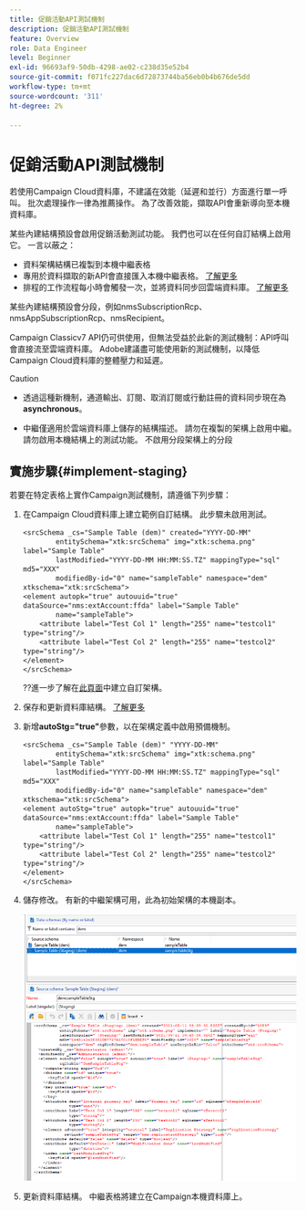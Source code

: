 ```yaml
---
title: 促銷活動API測試機制
description: 促銷活動API測試機制
feature: Overview
role: Data Engineer
level: Beginner
exl-id: 96693af9-50db-4298-ae02-c238d35e52b4
source-git-commit: f071fc227dac6d72873744ba56eb0b4b676de5dd
workflow-type: tm+mt
source-wordcount: '311'
ht-degree: 2%

---
```


# 促銷活動API測試機制

若使用Campaign Cloud資料庫，不建議在效能（延遲和並行）方面進行單一呼叫。 批次處理操作一律為推薦操作。 為了改善效能，擷取API會重新導向至本機資料庫。

某些內建結構預設會啟用促銷活動測試功能。 我們也可以在任何自訂結構上啟用它。 一言以蔽之：

* 資料架構結構已複製到本機中繼表格
* 專用於資料擷取的新API會直接匯入本機中繼表格。 [了解更多](new-apis.md)
* 排程的工作流程每小時會觸發一次，並將資料同步回雲端資料庫。 [了解更多](../config/replication.md)

某些內建結構預設會分段，例如nmsSubscriptionRcp、nmsAppSubscriptionRcp、nmsRecipient。

Campaign Classicv7 API仍可供使用，但無法受益於此新的測試機制：API呼叫會直接流至雲端資料庫。 Adobe建議盡可能使用新的測試機制，以降低Campaign Cloud資料庫的整體壓力和延遲。

>[!CAUTION]
>
>* 透過這種新機制，通道輸出、訂閱、取消訂閱或行動註冊的資料同步現在為&#x200B;**asynchronous**。
>
>* 中繼僅適用於雲端資料庫上儲存的結構描述。 請勿在複製的架構上啟用中繼。 請勿啟用本機結構上的測試功能。 不啟用分段架構上的分段

>


## 實施步驟{#implement-staging}

若要在特定表格上實作Campaign測試機制，請遵循下列步驟：

1. 在Campaign Cloud資料庫上建立範例自訂結構。 此步驟未啟用測試。

   ```
   <srcSchema _cs="Sample Table (dem)" created="YYYY-DD-MM"
           entitySchema="xtk:srcSchema" img="xtk:schema.png" label="Sample Table"
           lastModified="YYYY-DD-MM HH:MM:SS.TZ" mappingType="sql" md5="XXX"
           modifiedBy-id="0" name="sampleTable" namespace="dem" xtkschema="xtk:srcSchema">
   <element autopk="true" autouuid="true" dataSource="nms:extAccount:ffda" label="Sample Table"
           name="sampleTable">
       <attribute label="Test Col 1" length="255" name="testcol1" type="string"/>
       <attribute label="Test Col 2" length="255" name="testcol2" type="string"/>
   </element>
   </srcSchema>
   ```

   ??進一步了解在[此頁面](create-schema.md)中建立自訂架構。

1. 保存和更新資料庫結構。  [了解更多](update-database-structure.md)

1. 新增&#x200B;**autoStg=&quot;true&quot;**&#x200B;參數，以在架構定義中啟用預備機制。

   ```
   <srcSchema _cs="Sample Table (dem)" "YYYY-DD-MM"
           entitySchema="xtk:srcSchema" img="xtk:schema.png" label="Sample Table"
           lastModified="YYYY-DD-MM HH:MM:SS.TZ" mappingType="sql" md5="XXX"
           modifiedBy-id="0" name="sampleTable" namespace="dem" xtkschema="xtk:srcSchema">
   <element autoStg="true" autopk="true" autouuid="true" dataSource="nms:extAccount:ffda" label="Sample Table"
           name="sampleTable">
       <attribute label="Test Col 1" length="255" name="testcol1" type="string"/>
       <attribute label="Test Col 2" length="255" name="testcol2" type="string"/>
   </element>
   </srcSchema>
   ```

1. 儲存修改。 有新的中繼架構可用，此為初始架構的本機副本。

   ![](assets/staging-mechanism.png)

1. 更新資料庫結構。 中繼表格將建立在Campaign本機資料庫上。
